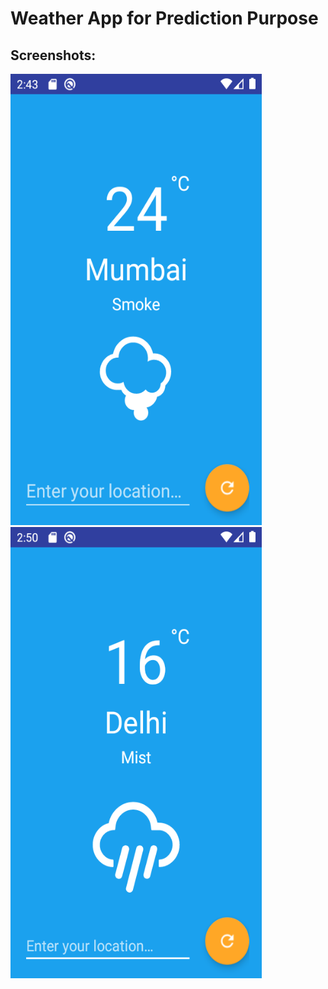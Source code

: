 <h1> Weather App for Prediction Purpose </h1>

<h2>Screenshots: </h2>

<img src="Screenshot_1584220425.png" height="722" width="402"> <img src="Screenshot_1584220813.png" height="722" width="402">

